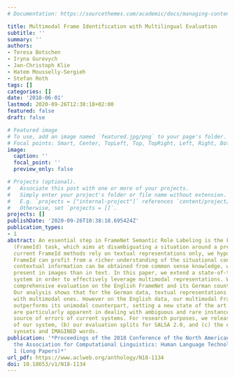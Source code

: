 ```yaml
---
# Documentation: https://sourcethemes.com/academic/docs/managing-content/

title: Multimodal Frame Identification with Multilingual Evaluation
subtitle: ''
summary: ''
authors:
- Teresa Botschen
- Iryna Gurevych
- Jan-Christoph Klie
- Hatem Mousselly-Sergieh
- Stefan Roth
tags: []
categories: []
date: '2018-06-01'
lastmod: 2020-09-26T12:38:18+02:00
featured: false
draft: false

# Featured image
# To use, add an image named `featured.jpg/png` to your page's folder.
# Focal points: Smart, Center, TopLeft, Top, TopRight, Left, Right, BottomLeft, Bottom, BottomRight.
image:
  caption: ''
  focal_point: ''
  preview_only: false

# Projects (optional).
#   Associate this post with one or more of your projects.
#   Simply enter your project's folder or file name without extension.
#   E.g. `projects = ["internal-project"]` references `content/project/deep-learning/index.md`.
#   Otherwise, set `projects = []`.
projects: []
publishDate: '2020-09-26T10:38:18.695424Z'
publication_types:
- 1
abstract: An essential step in FrameNet Semantic Role Labeling is the Frame Identification
  (FrameId) task, which aims at disambiguating a situation around a predicate. Whilst
  current FrameId methods rely on textual representations only, we hypothesize that
  FrameId can profit from a richer understanding of the situational context. Such
  contextual information can be obtained from common sense knowledge, which is more
  present in images than in text. In this paper, we extend a state-of-the-art FrameId
  system in order to effectively leverage multimodal representations. We conduct a
  comprehensive evaluation on the English FrameNet and its German counterpart SALSA.
  Our analysis shows that for the German data, textual representations are still competitive
  with multimodal ones. However on the English data, our multimodal FrameId approach
  outperforms its unimodal counterpart, setting a new state of the art. Its benefits
  are particularly apparent in dealing with ambiguous and rare instances, the main
  source of errors of current systems. For research purposes, we release (a) the implementation
  of our system, (b) our evaluation splits for SALSA 2.0, and (c) the embeddings for
  synsets and IMAGINED words.
publication: '*Proceedings of the 2018 Conference of the North American Chapter of
  the Association for Computational Linguistics: Human Language Technologies, Volume
  1 (Long Papers)*'
url_pdf: https://www.aclweb.org/anthology/N18-1134
doi: 10.18653/v1/N18-1134
---
```

